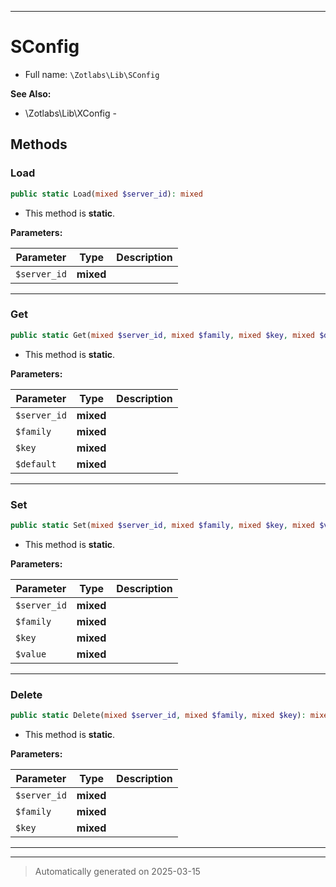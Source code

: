 ***

# SConfig





* Full name: `\Zotlabs\Lib\SConfig`

**See Also:**

* \Zotlabs\Lib\XConfig - 




## Methods


### Load



```php
public static Load(mixed $server_id): mixed
```



* This method is **static**.




**Parameters:**

| Parameter | Type | Description |
|-----------|------|-------------|
| `$server_id` | **mixed** |  |





***

### Get



```php
public static Get(mixed $server_id, mixed $family, mixed $key, mixed $default = false): mixed
```



* This method is **static**.




**Parameters:**

| Parameter | Type | Description |
|-----------|------|-------------|
| `$server_id` | **mixed** |  |
| `$family` | **mixed** |  |
| `$key` | **mixed** |  |
| `$default` | **mixed** |  |





***

### Set



```php
public static Set(mixed $server_id, mixed $family, mixed $key, mixed $value): mixed
```



* This method is **static**.




**Parameters:**

| Parameter | Type | Description |
|-----------|------|-------------|
| `$server_id` | **mixed** |  |
| `$family` | **mixed** |  |
| `$key` | **mixed** |  |
| `$value` | **mixed** |  |





***

### Delete



```php
public static Delete(mixed $server_id, mixed $family, mixed $key): mixed
```



* This method is **static**.




**Parameters:**

| Parameter | Type | Description |
|-----------|------|-------------|
| `$server_id` | **mixed** |  |
| `$family` | **mixed** |  |
| `$key` | **mixed** |  |





***


***
> Automatically generated on 2025-03-15
